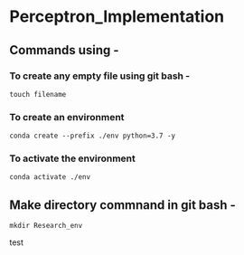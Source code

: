 # Perceptron_Implementation

## Commands using - 

### To create any empty file using git bash - 
```
touch filename
```

### To create an environment
```
conda create --prefix ./env python=3.7 -y
```

### To activate the environment
```
conda activate ./env
```

## Make directory commnand in git bash - 
```
mkdir Research_env
```
test
